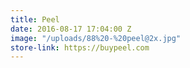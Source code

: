 ```yaml
---
title: Peel
date: 2016-08-17 17:04:00 Z
image: "/uploads/88%20-%20peel@2x.jpg"
store-link: https://buypeel.com
---
```


